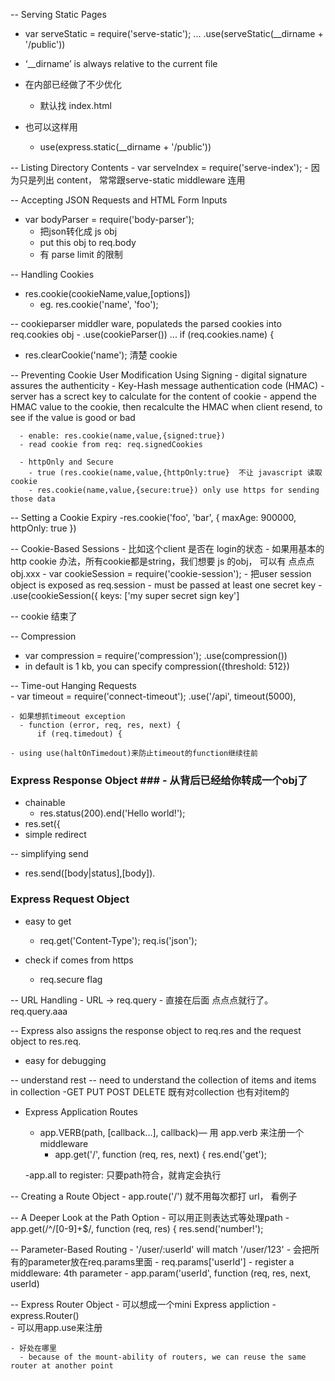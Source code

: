 -- Serving Static Pages
  - var serveStatic = require('serve-static'); 
    ...
    .use(serveStatic(__dirname + '/public'))
  
  - ‘__dirname’ is always relative to the current file 
  
  - 在内部已经做了不少优化
    - 默认找 index.html 
  
  - 也可以这样用
    - use(express.static(__dirname + '/public'))
    
--  Listing Directory Contents
    - var serveIndex = require('serve-index');
    - 因为只是列出 content， 常常跟serve-static middleware 连用 
    
-- Accepting JSON Requests and HTML Form Inputs
  - var bodyParser = require('body-parser');
    - 把json转化成 js obj 
    - put this obj to req.body 
    - 有 parse limit 的限制 
  
-- Handling Cookies   
  - res.cookie(cookieName,value,[options])
    - eg. res.cookie('name', 'foo');
  
  -- cookieparser middler ware, populateds the parsed cookies into req.cookies obj 
      - .use(cookieParser())
        ... 
        if (req.cookies.name) {
        
  - res.clearCookie('name'); 清楚 cookie
  
  -- Preventing Cookie User Modification Using Signing
    - digital signature assures the authenticity 
      - Key-Hash message authentication code (HMAC)
        - server has a screct key to calculate for the content of cookie
        - append the HMAC value to the cookie, then recalculte the HMAC when client resend, to see if the value is good or bad 
        
      - enable: res.cookie(name,value,{signed:true}) 
      - read cookie from req: req.signedCookies
  
      - httpOnly and Secure
        - true (res.cookie(name,value,{httpOnly:true}  不让 javascript 读取 cookie  
        - res.cookie(name,value,{secure:true}) only use https for sending those data 
        
  -- Setting a Cookie Expiry
    -res.cookie('foo', 'bar', { maxAge: 900000, httpOnly: true })
  
  -- Cookie-Based Sessions - 比如这个client 是否在 login的状态 
    - 如果用基本的http cookie 办法，所有cookie都是string，我们想要 js 的obj， 可以有 点点点 obj.xxx
    - var cookieSession = require('cookie-session'); 
      - 把user session object is exposed as req.session
      - must be passed at least one secret key
        - .use(cookieSession({
            keys: ['my super secret sign key']
  
  -- cookie 结束了
  
-- Compression
  - var compression = require('compression');
    .use(compression())
  - in default is 1 kb, you can specify compression({threshold: 512})
  
-- Time-out Hanging Requests  
    - var timeout = require('connect-timeout');
      .use('/api', timeout(5000),
      
    - 如果想抓timeout exception 
      - function (error, req, res, next) {
          if (req.timedout) {
          
    - using use(haltOnTimedout)来防止timeout的function继续往前
  
  
### Express Response Object ### - 从背后已经给你转成一个obj了 

- chainable 
  - res.status(200).end('Hello world!');
- res.set({
- simple redirect 

-- simplifying send 
  - res.send([body|status],[body]).
  
### Express Request Object ###  
  
  - easy to get 
    - req.get('Content-Type');  req.is('json');
  
  - check if comes from https 
    - req.secure flag
  
  -- URL Handling 
    - URL -> req.query
    - 直接在后面 点点点就行了。 req.query.aaa 
  
 --  Express also assigns the response object to req.res and the request object to res.req.
  - easy for debugging 
  

-- understand rest
  -- need to understand the collection of items and items in collection
    -GET PUT POST DELETE 既有对collection 也有对item的 
    
  - Express Application Routes 
    - app.VERB(path, [callback...], callback)— 用 app.verb 来注册一个middleware
      - app.get('/', function (req, res, next) {
          res.end('get');
          
    -app.all to register: 只要path符合，就肯定会执行 
  
  -- Creating a Route Object
    - app.route('/') 就不用每次都打 url， 看例子
  
  
  -- A Deeper Look at the Path Option
    - 可以用正则表达式等处理path
      - app.get(/^\/[0-9]+$/, function (req, res) {
          res.send('number!');
          
  
  -- Parameter-Based Routing
    - '/user/:userId' will match '/user/123' 
    - 会把所有的parameter放在req.params里面
      - req.params['userId']
    - register a middleware: 4th parameter
      - app.param('userId', function (req, res, next, userId)
  
  -- Express Router Object
    - 可以想成一个mini Express appliction
      - express.Router()   
    - 可以用app.use来注册 
  
    - 好处在哪里
      - because of the mount-ability of routers, we can reuse the same router at another point
  
  
  
  
